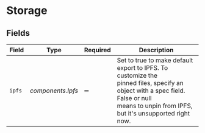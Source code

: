 # Storage


## Fields

| Field                                                                                                                                                                                    | Type                                                                                                                                                                                     | Required                                                                                                                                                                                 | Description                                                                                                                                                                              |
| ---------------------------------------------------------------------------------------------------------------------------------------------------------------------------------------- | ---------------------------------------------------------------------------------------------------------------------------------------------------------------------------------------- | ---------------------------------------------------------------------------------------------------------------------------------------------------------------------------------------- | ---------------------------------------------------------------------------------------------------------------------------------------------------------------------------------------- |
| `ipfs`                                                                                                                                                                                   | *components.Ipfs*                                                                                                                                                                        | :heavy_minus_sign:                                                                                                                                                                       | Set to true to make default export to IPFS. To customize the<br/>pinned files, specify an object with a spec field. False or null<br/>means to unpin from IPFS, but it's unsupported right now.<br/> |